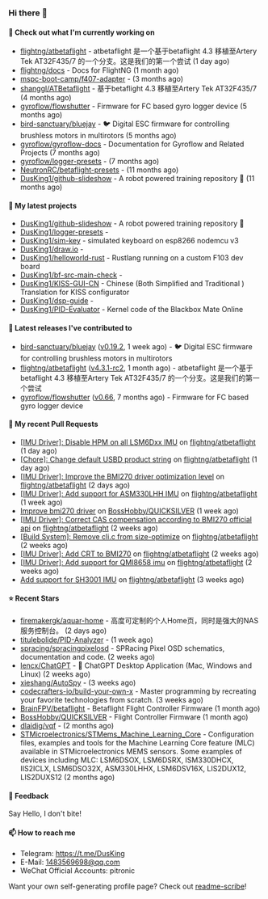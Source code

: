 ### Hi there 👋

#### 👷 Check out what I'm currently working on

- [flightng/atbetaflight](https://github.com/flightng/atbetaflight) - atbetaflight 是一个基于betaflight 4.3  移植至Artery Tek AT32F435/7 的一个分支。这是我们的第一个尝试 (1 day ago)
- [flightng/docs](https://github.com/flightng/docs) - Docs for FlightNG (1 month ago)
- [mspc-boot-camp/f407-adapter](https://github.com/mspc-boot-camp/f407-adapter) -  (3 months ago)
- [shanggl/ATBetaflight](https://github.com/shanggl/ATBetaflight) - 基于betaflight 4.3  移植至Artery Tek AT32F435/7 (4 months ago)
- [gyroflow/flowshutter](https://github.com/gyroflow/flowshutter) - Firmware for FC based gyro logger device (5 months ago)
- [bird-sanctuary/bluejay](https://github.com/bird-sanctuary/bluejay) - :bird: Digital ESC firmware for controlling brushless motors in multirotors (5 months ago)
- [gyroflow/gyroflow-docs](https://github.com/gyroflow/gyroflow-docs) - Documentation for Gyroflow and Related Projects (7 months ago)
- [gyroflow/logger-presets](https://github.com/gyroflow/logger-presets) -  (7 months ago)
- [NeutronRC/betaflight-presets](https://github.com/NeutronRC/betaflight-presets) -  (11 months ago)
- [DusKing1/github-slideshow](https://github.com/DusKing1/github-slideshow) - A robot powered training repository :robot: (11 months ago)

#### 🌱 My latest projects

- [DusKing1/github-slideshow](https://github.com/DusKing1/github-slideshow) - A robot powered training repository :robot:
- [DusKing1/logger-presets](https://github.com/DusKing1/logger-presets) - 
- [DusKing1/sim-key](https://github.com/DusKing1/sim-key) - simulated keyboard on esp8266 nodemcu v3
- [DusKing1/draw.io](https://github.com/DusKing1/draw.io) - 
- [DusKing1/helloworld-rust](https://github.com/DusKing1/helloworld-rust) - Rustlang running on a custom F103 dev board
- [DusKing1/bf-src-main-check](https://github.com/DusKing1/bf-src-main-check) - 
- [DusKing1/KISS-GUI-CN](https://github.com/DusKing1/KISS-GUI-CN) - Chinese (Both Simplified and Traditional ) Translation for KISS configurator
- [DusKing1/dsp-guide](https://github.com/DusKing1/dsp-guide) - 
- [DusKing1/PID-Evaluator](https://github.com/DusKing1/PID-Evaluator) - Kernel code of the Blackbox Mate Online

#### 🔭 Latest releases I've contributed to

- [bird-sanctuary/bluejay](https://github.com/bird-sanctuary/bluejay) ([v0.19.2](https://github.com/bird-sanctuary/bluejay/releases/tag/v0.19.2), 1 week ago) - :bird: Digital ESC firmware for controlling brushless motors in multirotors
- [flightng/atbetaflight](https://github.com/flightng/atbetaflight) ([v4.3.1-rc2](https://github.com/flightng/atbetaflight/releases/tag/v4.3.1-rc2), 1 month ago) - atbetaflight 是一个基于betaflight 4.3  移植至Artery Tek AT32F435/7 的一个分支。这是我们的第一个尝试
- [gyroflow/flowshutter](https://github.com/gyroflow/flowshutter) ([v0.66](https://github.com/gyroflow/flowshutter/releases/tag/v0.66), 7 months ago) - Firmware for FC based gyro logger device

#### 🔨 My recent Pull Requests

- [[IMU Driver]: Disable HPM on all LSM6Dxx IMU](https://github.com/flightng/atbetaflight/pull/40) on [flightng/atbetaflight](https://github.com/flightng/atbetaflight) (1 day ago)
- [[Chore]: Change default USBD product string](https://github.com/flightng/atbetaflight/pull/39) on [flightng/atbetaflight](https://github.com/flightng/atbetaflight) (1 day ago)
- [[IMU Driver]: Improve the BMI270 driver optimization level](https://github.com/flightng/atbetaflight/pull/37) on [flightng/atbetaflight](https://github.com/flightng/atbetaflight) (2 days ago)
- [[IMU Driver]: Add support for ASM330LHH IMU](https://github.com/flightng/atbetaflight/pull/35) on [flightng/atbetaflight](https://github.com/flightng/atbetaflight) (1 week ago)
- [Improve bmi270 driver](https://github.com/BossHobby/QUICKSILVER/pull/90) on [BossHobby/QUICKSILVER](https://github.com/BossHobby/QUICKSILVER) (1 week ago)
- [[IMU Driver]: Correct CAS compensation according to BMI270 official api](https://github.com/flightng/atbetaflight/pull/34) on [flightng/atbetaflight](https://github.com/flightng/atbetaflight) (2 weeks ago)
- [[Build System]: Remove cli.c from size-optimize](https://github.com/flightng/atbetaflight/pull/33) on [flightng/atbetaflight](https://github.com/flightng/atbetaflight) (2 weeks ago)
- [[IMU Driver]: Add CRT to BMI270](https://github.com/flightng/atbetaflight/pull/31) on [flightng/atbetaflight](https://github.com/flightng/atbetaflight) (2 weeks ago)
- [[IMU Driver]: Add support for QMI8658 imu](https://github.com/flightng/atbetaflight/pull/30) on [flightng/atbetaflight](https://github.com/flightng/atbetaflight) (2 weeks ago)
- [Add support for SH3001 IMU](https://github.com/flightng/atbetaflight/pull/28) on [flightng/atbetaflight](https://github.com/flightng/atbetaflight) (3 weeks ago)

#### ⭐ Recent Stars

- [firemakergk/aquar-home](https://github.com/firemakergk/aquar-home) - 高度可定制的个人Home页，同时是强大的NAS服务控制台。 (2 days ago)
- [titulebolide/PID-Analyzer](https://github.com/titulebolide/PID-Analyzer) -  (1 week ago)
- [spracing/spracingpixelosd](https://github.com/spracing/spracingpixelosd) - SPRacing Pixel OSD schematics, documentation and code. (2 weeks ago)
- [lencx/ChatGPT](https://github.com/lencx/ChatGPT) - 🔮 ChatGPT Desktop Application (Mac, Windows and Linux) (2 weeks ago)
- [xieshang/AutoSpy](https://github.com/xieshang/AutoSpy) -  (3 weeks ago)
- [codecrafters-io/build-your-own-x](https://github.com/codecrafters-io/build-your-own-x) - Master programming by recreating your favorite technologies from scratch. (3 weeks ago)
- [BrainFPV/betaflight](https://github.com/BrainFPV/betaflight) - Betaflight Flight Controller Firmware (1 month ago)
- [BossHobby/QUICKSILVER](https://github.com/BossHobby/QUICKSILVER) - Flight Controller Firmware (1 month ago)
- [dlaidig/vqf](https://github.com/dlaidig/vqf) -  (2 months ago)
- [STMicroelectronics/STMems_Machine_Learning_Core](https://github.com/STMicroelectronics/STMems_Machine_Learning_Core) - Configuration files, examples and tools for the Machine Learning Core feature (MLC) available in STMicroelectronics MEMS sensors. Some examples of devices including MLC: LSM6DSOX, LSM6DSRX, ISM330DHCX, IIS2ICLX, LSM6DSO32X, ASM330LHHX, LSM6DSV16X, LIS2DUX12, LIS2DUXS12 (2 months ago)

#### 💬 Feedback

Say Hello, I don't bite!

#### 📫 How to reach me

- Telegram: https://t.me/DusKing
- E-Mail: 1483569698@qq.com
- WeChat Official Accounts: pitronic

Want your own self-generating profile page? Check out [readme-scribe](https://github.com/muesli/readme-scribe)!
